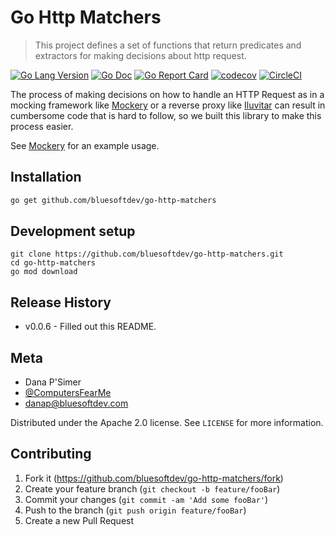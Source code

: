 # Go Http Matchers
> This project defines a set of functions that return predicates and extractors for making decisions about http request.

[![Go Lang Version](https://img.shields.io/badge/go-1.11-00ADD8.svg?style=plastic)](http://golang.com)
[![Go Doc](https://img.shields.io/badge/godoc-reference-00ADD8.svg?style=plastic)](https://godoc.org/github.com/bluesoftdev/go-http-matchers)
[![Go Report Card](https://goreportcard.com/badge/github.com/bluesoftdev/go-http-matchers?style=plastic)](https://goreportcard.com/report/github.com/bluesoftdev/go-http-matchers)
[![codecov](https://img.shields.io/codecov/c/github/bluesoftdev/go-http-matchers.svg?style=plastic)](https://codecov.io/gh/bluesoftdev/go-http-matchers)
[![CircleCI](https://img.shields.io/circleci/project/github/bluesoftdev/go-http-matchers.svg?style=plastic)](https://circleci.com/gh/bluesoftdev/go-http-matchers/tree/master)

The process of making decisions on how to handle an HTTP Request as in a mocking framework like
[Mockery](http://github.com/bluesoftdev/mockery) or a reverse proxy like [Iluvitar](http://github.com/bluesoftdev/iluvitar)
can result in cumbersome code that is hard to follow, so we built this library to make this process easier.

See [Mockery](http://github.com/bluesoftdev/mockery) for an example usage.

## Installation

```sh
go get github.com/bluesoftdev/go-http-matchers
```

## Development setup

```
git clone https://github.com/bluesoftdev/go-http-matchers.git
cd go-http-matchers
go mod download
```

## Release History

* v0.0.6 - Filled out this README.

## Meta

* Dana P'Simer 
* [@ComputersFearMe](https://twitter.com/computersfearme) 
* danap@bluesoftdev.com

Distributed under the Apache 2.0 license. See ``LICENSE`` for more information.

## Contributing

1. Fork it (<https://github.com/bluesoftdev/go-http-matchers/fork>)
2. Create your feature branch (`git checkout -b feature/fooBar`)
3. Commit your changes (`git commit -am 'Add some fooBar'`)
4. Push to the branch (`git push origin feature/fooBar`)
5. Create a new Pull Request
